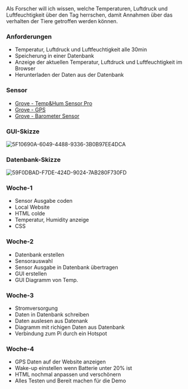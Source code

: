 Als Forscher will ich wissen, welche Temperaturen, Luftdruck und Luftfeuchtigkeit über den Tag herrschen, damit Annahmen über das verhalten der Tiere getroffen werden können.

### **Anforderungen**

- Temperatur, Luftdruck und Luftfeuchtigkeit alle 30min
- Speicherung in einer Datenbank
- Anzeige der aktuellen Temperatur, Luftdruck und Luftfeuchtigkeit im Browser
- Herunterladen der Daten aus der Datenbank

### **Sensor**

- [Grove - Temp&Hum Sensor Pro](https://wiki.seeedstudio.com/Grove-Temperature_and_Humidity_Sensor_Pro/)
- [Grove - GPS](https://wiki.seeedstudio.com/Grove-GPS/)
- [Grove - Barometer Sensor](https://wiki.seeedstudio.com/Grove-Barometer_Sensor-BMP280/)

### **GUI-Skizze**

![5F10690A-6049-4488-9336-3B0B97EE4DCA](https://github.zhaw.ch/storage/user/3667/files/6f0dce00-eb78-11ea-8626-f5a1157314c4)

### **Datenbank-Skizze**

![59F0DBAD-F7DE-424D-9024-7AB280F730FD](https://github.zhaw.ch/storage/user/3667/files/703efb00-eb78-11ea-89fc-304bea92d504)

### **Woche-1**

- Sensor Ausgabe coden
- Local Website
- HTML colde
- Temperatur, Humidity anzeige
- CSS

### **Woche-2**

- Datenbank erstellen
- Sensorauswahl
- Sensor Ausgabe in Datenbank übertragen 
- GUI erstellen
- GUI Diagramm von Temp.

### **Woche-3**

- Stromversorgung
- Daten in Datenbank schreiben
- Daten auslesen aus Datenank
- Diagramm mit richigen Daten aus Datenbank
- Verbindung zum Pi durch ein Hotspot

### **Woche-4**

- GPS Daten auf der Website anzeigen
- Wake-up einstellen wenn Batterie unter 20% ist
- HTML nochmal anpassen und verschönern
- Alles Testen und Bereit machen für die Demo


